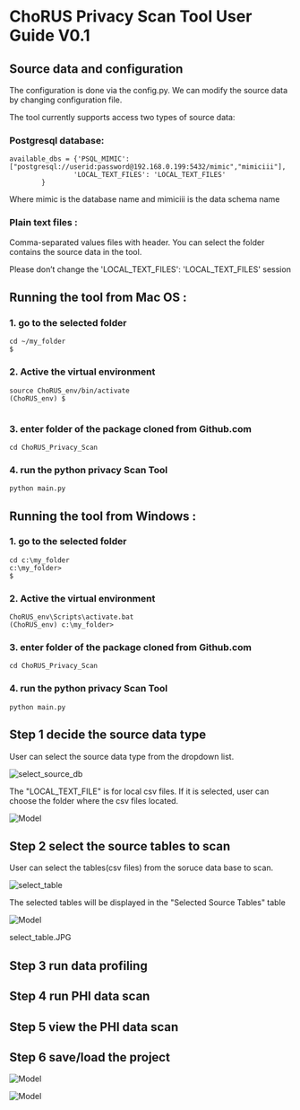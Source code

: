 # ChoRUS Privacy Scan Tool User Guide V0.1
 
## Source data and configuration

The configuration is done via the config.py. We can modify the source data by changing configuration file.

The tool currently supports access two types of source data:

### Postgresql database:  

~~~
available_dbs = {'PSQL_MIMIC': ["postgresql://userid:password@192.168.0.199:5432/mimic","mimiciii"],
                'LOCAL_TEXT_FILES': 'LOCAL_TEXT_FILES'
        }
~~~        

Where mimic is the database name and mimiciii is the data schema name

### Plain text files :  

Comma-separated values files with header. You can select the folder contains the source data in the tool.

Please don’t change the 'LOCAL_TEXT_FILES': 'LOCAL_TEXT_FILES' session
 

## Running the tool from Mac OS :

### 1. go to the selected folder
~~~
cd ~/my_folder
$
~~~

### 2. Active the virtual environment
~~~
source ChoRUS_env/bin/activate
(ChoRUS_env) $
 
~~~

### 3. enter folder of the package cloned from Github.com 
~~~
cd ChoRUS_Privacy_Scan
~~~

### 4. run the python privacy Scan Tool
~~~
python main.py
~~~
 

## Running the tool from Windows :

### 1. go to the selected folder
~~~
cd c:\my_folder
c:\my_folder>
$
~~~

### 2. Active the virtual environment
~~~
ChoRUS_env\Scripts\activate.bat
(ChoRUS_env) c:\my_folder>
~~~

### 3. enter folder of the package cloned from Github.com 
~~~
cd ChoRUS_Privacy_Scan
~~~

### 4. run the python privacy Scan Tool
~~~
python main.py
~~~
 
## Step 1 decide the source data type 
User can select the source data type from the dropdown list. 

![select_source_db](screen_capture/select_source_db.JPG?raw=true)

The "LOCAL_TEXT_FILE" is for local csv files. If it is selected, user can  choose the folder where the csv files located.

![Model](screen_capture/csv_files.JPG?raw=true)

## Step 2 select the source tables to scan 

User can select the tables(csv files) from the soruce data base to scan.

![select_table](screen_capture/select_table.JPG?raw=true")

The selected tables will be displayed in the "Selected Source Tables" table

![Model](screen_capture/selected_tables.JPG?raw=true)

select_table.JPG

## Step 3 run data profiling 

## Step 4 run PHI data scan

## Step 5 view the PHI data scan


## Step 6 save/load the project



![Model](screen_capture/Profiling.JPG?raw=true)

![Model](screen_capture/Profiling_result.JPG?raw=true)
 
 





